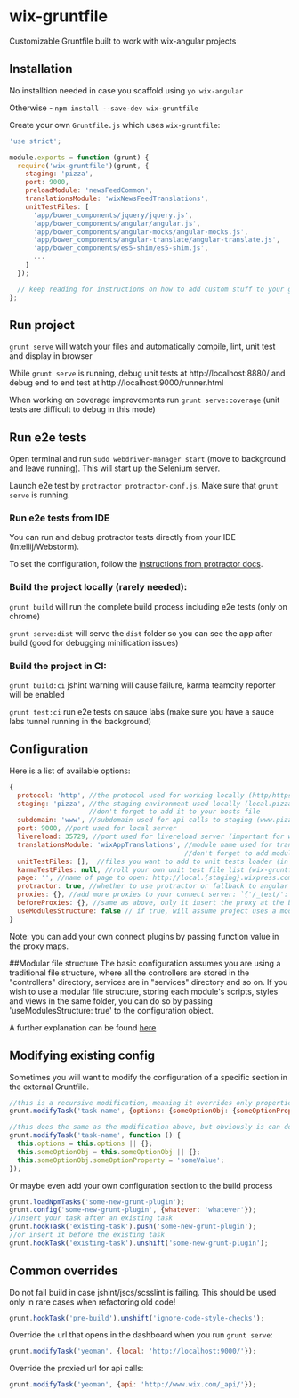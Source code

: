 # wix-gruntfile

Customizable Gruntfile built to work with wix-angular projects

## Installation

No installtion needed in case you scaffold using `yo wix-angular`

Otherwise - `npm install --save-dev wix-gruntfile`

Create your own `Gruntfile.js` which uses `wix-gruntfile`:

```js
'use strict';

module.exports = function (grunt) {
  require('wix-gruntfile')(grunt, {
    staging: 'pizza',
    port: 9000,
    preloadModule: 'newsFeedCommon',
    translationsModule: 'wixNewsFeedTranslations',
    unitTestFiles: [
      'app/bower_components/jquery/jquery.js',
      'app/bower_components/angular/angular.js',
      'app/bower_components/angular-mocks/angular-mocks.js',
      'app/bower_components/angular-translate/angular-translate.js',
      'app/bower_components/es5-shim/es5-shim.js',
      ...
    ]
  });

  // keep reading for instructions on how to add custom stuff to your grunt
};
```

## Run project

`grunt serve` will watch your files and automatically compile, lint, unit test and display in browser

While `grunt serve` is running, debug unit tests at http://localhost:8880/ and debug end to end test at http://localhost:9000/runner.html

When working on coverage improvements run `grunt serve:coverage` (unit tests are difficult to debug in this mode)

## Run e2e tests

Open terminal and run `sudo webdriver-manager start` (move to background and leave running). This will start up the Selenium server.

Launch e2e test by `protractor protractor-conf.js`. Make sure that `grunt serve` is running.

### Run e2e tests from IDE

You can run and debug protractor tests directly from your IDE (Intellij/Webstorm).

To set the configuration, follow the [instructions from protractor docs](https://github.com/angular/protractor/blob/master/docs/debugging.md#setting-up-webstorm-for-debugging).

### Build the project locally (rarely needed):

`grunt build` will run the complete build process including e2e tests (only on chrome)

`grunt serve:dist` will serve the `dist` folder so you can see the app after build (good for debugging minification issues)

### Build the project in CI:

`grunt build:ci` jshint warning will cause failure, karma teamcity reporter will be enabled

`grunt test:ci` run e2e tests on sauce labs (make sure you have a sauce labs tunnel running in the background)

## Configuration

Here is a list of available options:

```js
{
  protocol: 'http', //the protocol used for working locally (http/https)
  staging: 'pizza', //the staging environment used locally (local.pizza.wixpress.com)
                    //don't forget to add it to your hosts file
  subdomain: 'www', //subdomain used for api calls to staging (www.pizza.wixpress.com/_api)
  port: 9000, //port used for local server
  livereload: 35729, //port used for livereload server (important for when running multiple grunts)
  translationsModule: 'wixAppTranslations', //module name used for translations
                                            //don't forget to add module dependency for this
  unitTestFiles: [],  //files you want to add to unit tests loader (in addition to your sources)
  karmaTestFiles: null, //roll your own unit test file list (wix-gruntfile will not add anything)
  page: '', //name of page to open: http://local.{staging}.wixpress.com:{port}/{page}
  protractor: true, //whether to use protractor or fallback to angular scenario
  proxies: {}, //add more proxies to your connect server: `{'/_test/': 'http://www.wix.com/', ...}`
  beforeProxies: {}, //same as above, only it insert the proxy at the beginning of the list
  useModulesStructure: false // if true, will assume project uses a modular file structure (see below for an elaboration)
}
```

Note: you can add your own connect plugins by passing function value in the proxy maps.

##Modular file structure
The basic configuration assumes you are using a traditional file structure, where all the controllers are stored in the "controllers" directory, services are in "services" directory and so on.
If you wish to use a modular file structure, storing each module's scripts, styles and views in the same folder, you can do so by passing 'useModulesStructure: true' to the configuration object.

A further explanation can be found [here](MODULES.md)

## Modifying existing config

Sometimes you will want to modify the configuration of a specific section in the external Gruntfile.

```js
//this is a recursive modification, meaning it overrides only properties that are not objects
grunt.modifyTask('task-name', {options: {someOptionObj: {someOptionProperty: 'someValue'}}});

//this does the same as the modification above, but obviously is can do a lot more
grunt.modifyTask('task-name', function () {
  this.options = this.options || {};
  this.someOptionObj = this.someOptionObj || {};
  this.someOptionObj.someOptionProperty = 'someValue';
});
```

Or maybe even add your own configuration section to the build process

```js
grunt.loadNpmTasks('some-new-grunt-plugin');
grunt.config('some-new-grunt-plugin', {whatever: 'whatever'});
//insert your task after an existing task
grunt.hookTask('existing-task').push('some-new-grunt-plugin');
//or insert it before the existing task
grunt.hookTask('existing-task').unshift('some-new-grunt-plugin');
```

## Common overrides

Do not fail build in case jshint/jscs/scsslint is failing. This should be used only in rare cases when refactoring old code!
```js
grunt.hookTask('pre-build').unshift('ignore-code-style-checks');
```

Override the url that opens in the dashboard when you run `grunt serve`:
```js
grunt.modifyTask('yeoman', {local: 'http://localhost:9000/'});
```

Override the proxied url for api calls:
```js
grunt.modifyTask('yeoman', {api: 'http://www.wix.com/_api/'});
```
